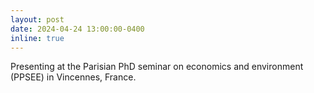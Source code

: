 ```yaml
---
layout: post
date: 2024-04-24 13:00:00-0400
inline: true
---
```


Presenting at the Parisian PhD seminar on economics and environment (PPSEE) in Vincennes, France.
